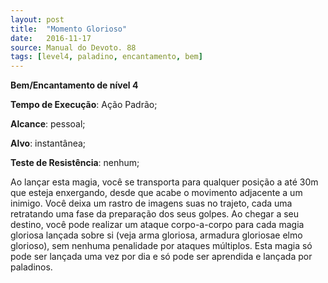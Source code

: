 ```yaml
---
layout: post
title:  "Momento Glorioso"
date:   2016-11-17
source: Manual do Devoto. 88
tags: [level4, paladino, encantamento, bem]
---
```


**Bem/Encantamento de nível 4**

**Tempo de Execução**: Ação Padrão;

**Alcance**: pessoal;

**Alvo**:  instantânea;

**Teste de Resistência**: nenhum;

Ao lançar esta magia, você se transporta para qualquer posição a até 30m 
que esteja enxergando, desde que acabe 
o movimento adjacente a um inimigo. 
Você deixa um rastro de imagens suas 
no trajeto, cada uma retratando uma 
fase da preparação dos seus golpes. Ao 
chegar a seu destino, você pode realizar 
um ataque corpo-a-corpo para cada 
magia gloriosa lançada sobre si (veja 
arma gloriosa, armadura gloriosae elmo 
glorioso), sem nenhuma penalidade por 
ataques múltiplos. Esta magia só pode 
ser lançada uma vez por dia e só pode ser 
aprendida e lançada por paladinos.